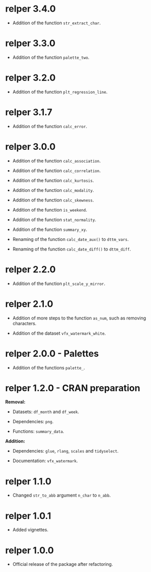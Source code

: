 # relper 3.4.0

* Addition of the function `str_extract_char`.

# relper 3.3.0

* Addition of the function `palette_two`.

# relper 3.2.0

* Addition of the function `plt_regression_line`.

# relper 3.1.7

* Addition of the function `calc_error`.

# relper 3.0.0

* Addition of the function `calc_association`.

* Addition of the function `calc_correlation`.

* Addition of the function `calc_kurtosis`.

* Addition of the function `calc_modality`.

* Addition of the function `calc_skewness`.

* Addition of the function `is_weekend`.

* Addition of the function `stat_normality`.

* Addition of the function `summary_xy`.

* Renaming of the function `calc_date_aux()` to `dttm_vars`.

* Renaming of the function `calc_date_diff()` to `dttm_diff`.

# relper 2.2.0

* Addition of the function `plt_scale_y_mirror`.

# relper 2.1.0

* Addition of more steps to the function `as_num`, such as removing characters.

* Addition of the dataset `vfx_watermark_white`.

# relper 2.0.0 - Palettes

* Addition of the functions `palette_`.

# relper 1.2.0 - CRAN preparation

**Removal:** 

* Datasets: `df_month` and `df_week`.

* Dependencies: `png`.

* Functions: `summary_data`.

**Addition:**

* Dependencies: `glue`, `rlang`, `scales` and `tidyselect`.

* Documentation: `vfx_watermark`.

# relper 1.1.0

* Changed `str_to_abb` argument `n_char` to `n_abb`.

# relper 1.0.1

* Added vignettes.

# relper 1.0.0

* Official release of the package after refactoring.
